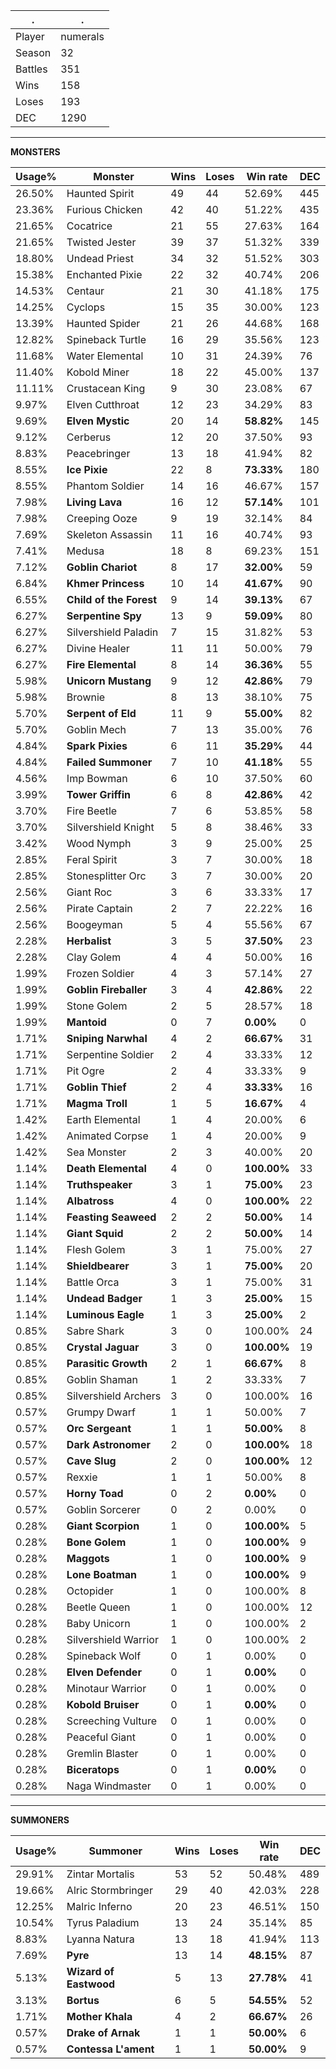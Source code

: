 .|.
|-|-
Player|numerals
Season|32
Battles|351
Wins|158
Loses|193
DEC|1290

---
**MONSTERS**

Usage%|Monster|Wins|Loses|Win rate|DEC|
-|-|-|-|-|-|
26.50%|Haunted Spirit|49|44|52.69%|445|
23.36%|Furious Chicken|42|40|51.22%|435|
21.65%|Cocatrice|21|55|27.63%|164|
21.65%|Twisted Jester|39|37|51.32%|339|
18.80%|Undead Priest|34|32|51.52%|303|
15.38%|Enchanted Pixie|22|32|40.74%|206|
14.53%|Centaur|21|30|41.18%|175|
14.25%|Cyclops|15|35|30.00%|123|
13.39%|Haunted Spider|21|26|44.68%|168|
12.82%|Spineback Turtle|16|29|35.56%|123|
11.68%|Water Elemental|10|31|24.39%|76|
11.40%|Kobold Miner|18|22|45.00%|137|
11.11%|Crustacean King|9|30|23.08%|67|
9.97%|Elven Cutthroat|12|23|34.29%|83|
9.69%|**Elven Mystic**|20|14|**58.82%**|145|
9.12%|Cerberus|12|20|37.50%|93|
8.83%|Peacebringer|13|18|41.94%|82|
8.55%|**Ice Pixie**|22|8|**73.33%**|180|
8.55%|Phantom Soldier|14|16|46.67%|157|
7.98%|**Living Lava**|16|12|**57.14%**|101|
7.98%|Creeping Ooze|9|19|32.14%|84|
7.69%|Skeleton Assassin|11|16|40.74%|93|
7.41%|Medusa|18|8|69.23%|151|
7.12%|**Goblin Chariot**|8|17|**32.00%**|59|
6.84%|**Khmer Princess**|10|14|**41.67%**|90|
6.55%|**Child of the Forest**|9|14|**39.13%**|67|
6.27%|**Serpentine Spy**|13|9|**59.09%**|80|
6.27%|Silvershield Paladin|7|15|31.82%|53|
6.27%|Divine Healer|11|11|50.00%|79|
6.27%|**Fire Elemental**|8|14|**36.36%**|55|
5.98%|**Unicorn Mustang**|9|12|**42.86%**|79|
5.98%|Brownie|8|13|38.10%|75|
5.70%|**Serpent of Eld**|11|9|**55.00%**|82|
5.70%|Goblin Mech|7|13|35.00%|76|
4.84%|**Spark Pixies**|6|11|**35.29%**|44|
4.84%|**Failed Summoner**|7|10|**41.18%**|55|
4.56%|Imp Bowman|6|10|37.50%|60|
3.99%|**Tower Griffin**|6|8|**42.86%**|42|
3.70%|Fire Beetle|7|6|53.85%|58|
3.70%|Silvershield Knight|5|8|38.46%|33|
3.42%|Wood Nymph|3|9|25.00%|25|
2.85%|Feral Spirit|3|7|30.00%|18|
2.85%|Stonesplitter Orc|3|7|30.00%|20|
2.56%|Giant Roc|3|6|33.33%|17|
2.56%|Pirate Captain|2|7|22.22%|16|
2.56%|Boogeyman|5|4|55.56%|67|
2.28%|**Herbalist**|3|5|**37.50%**|23|
2.28%|Clay Golem|4|4|50.00%|16|
1.99%|Frozen Soldier|4|3|57.14%|27|
1.99%|**Goblin Fireballer**|3|4|**42.86%**|22|
1.99%|Stone Golem|2|5|28.57%|18|
1.99%|**Mantoid**|0|7|**0.00%**|0|
1.71%|**Sniping Narwhal**|4|2|**66.67%**|31|
1.71%|Serpentine Soldier|2|4|33.33%|12|
1.71%|Pit Ogre|2|4|33.33%|9|
1.71%|**Goblin Thief**|2|4|**33.33%**|16|
1.71%|**Magma Troll**|1|5|**16.67%**|4|
1.42%|Earth Elemental|1|4|20.00%|6|
1.42%|Animated Corpse|1|4|20.00%|9|
1.42%|Sea Monster|2|3|40.00%|20|
1.14%|**Death Elemental**|4|0|**100.00%**|33|
1.14%|**Truthspeaker**|3|1|**75.00%**|23|
1.14%|**Albatross**|4|0|**100.00%**|22|
1.14%|**Feasting Seaweed**|2|2|**50.00%**|14|
1.14%|**Giant Squid**|2|2|**50.00%**|14|
1.14%|Flesh Golem|3|1|75.00%|27|
1.14%|**Shieldbearer**|3|1|**75.00%**|20|
1.14%|Battle Orca|3|1|75.00%|31|
1.14%|**Undead Badger**|1|3|**25.00%**|15|
1.14%|**Luminous Eagle**|1|3|**25.00%**|2|
0.85%|Sabre Shark|3|0|100.00%|24|
0.85%|**Crystal Jaguar**|3|0|**100.00%**|19|
0.85%|**Parasitic Growth**|2|1|**66.67%**|8|
0.85%|Goblin Shaman|1|2|33.33%|7|
0.85%|Silvershield Archers|3|0|100.00%|16|
0.57%|Grumpy Dwarf|1|1|50.00%|7|
0.57%|**Orc Sergeant**|1|1|**50.00%**|8|
0.57%|**Dark Astronomer**|2|0|**100.00%**|18|
0.57%|**Cave Slug**|2|0|**100.00%**|12|
0.57%|Rexxie|1|1|50.00%|8|
0.57%|**Horny Toad**|0|2|**0.00%**|0|
0.57%|Goblin Sorcerer|0|2|0.00%|0|
0.28%|**Giant Scorpion**|1|0|**100.00%**|5|
0.28%|**Bone Golem**|1|0|**100.00%**|9|
0.28%|**Maggots**|1|0|**100.00%**|9|
0.28%|**Lone Boatman**|1|0|**100.00%**|9|
0.28%|Octopider|1|0|100.00%|8|
0.28%|Beetle Queen|1|0|100.00%|12|
0.28%|Baby Unicorn|1|0|100.00%|2|
0.28%|Silvershield Warrior|1|0|100.00%|2|
0.28%|Spineback Wolf|0|1|0.00%|0|
0.28%|**Elven Defender**|0|1|**0.00%**|0|
0.28%|Minotaur Warrior|0|1|0.00%|0|
0.28%|**Kobold Bruiser**|0|1|**0.00%**|0|
0.28%|Screeching Vulture|0|1|0.00%|0|
0.28%|Peaceful Giant|0|1|0.00%|0|
0.28%|Gremlin Blaster|0|1|0.00%|0|
0.28%|**Biceratops**|0|1|**0.00%**|0|
0.28%|Naga Windmaster|0|1|0.00%|0|

---
**SUMMONERS**

Usage%|Summoner|Wins|Loses|Win rate|DEC|
-|-|-|-|-|-|
29.91%|Zintar Mortalis|53|52|50.48%|489|
19.66%|Alric Stormbringer|29|40|42.03%|228|
12.25%|Malric Inferno|20|23|46.51%|150|
10.54%|Tyrus Paladium|13|24|35.14%|85|
8.83%|Lyanna Natura|13|18|41.94%|113|
7.69%|**Pyre**|13|14|**48.15%**|87|
5.13%|**Wizard of Eastwood**|5|13|**27.78%**|41|
3.13%|**Bortus**|6|5|**54.55%**|52|
1.71%|**Mother Khala**|4|2|**66.67%**|26|
0.57%|**Drake of Arnak**|1|1|**50.00%**|6|
0.57%|**Contessa L'ament**|1|1|**50.00%**|9|
